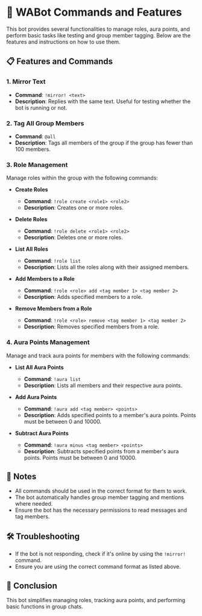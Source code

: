 # 🤖 WABot Commands and Features

This bot provides several functionalities to manage roles, aura points, and perform basic tasks like testing and group member tagging. Below are the features and instructions on how to use them.

## 📋 Features and Commands

### 1. **Mirror Text**
- **Command**: `!mirror! <text>`
- **Description**: Replies with the same text. Useful for testing whether the bot is running or not.

### 2. **Tag All Group Members**
- **Command**: `@all`
- **Description**: Tags all members of the group if the group has fewer than 100 members.

### 3. **Role Management**
Manage roles within the group with the following commands:

- **Create Roles**
  - **Command**: `!role create <role1> <role2>`
  - **Description**: Creates one or more roles.

- **Delete Roles**
  - **Command**: `!role delete <role1> <role2>`
  - **Description**: Deletes one or more roles.

- **List All Roles**
  - **Command**: `!role list`
  - **Description**: Lists all the roles along with their assigned members.

- **Add Members to a Role**
  - **Command**: `!role <role> add <tag member 1> <tag member 2>`
  - **Description**: Adds specified members to a role.

- **Remove Members from a Role**
  - **Command**: `!role <role> remove <tag member 1> <tag member 2>`
  - **Description**: Removes specified members from a role.

### 4. **Aura Points Management**
Manage and track aura points for members with the following commands:

- **List All Aura Points**
  - **Command**: `!aura list`
  - **Description**: Lists all members and their respective aura points.

- **Add Aura Points**
  - **Command**: `!aura add <tag member> <points>`
  - **Description**: Adds specified points to a member's aura points. Points must be between 0 and 10000.

- **Subtract Aura Points**
  - **Command**: `!aura minus <tag member> <points>`
  - **Description**: Subtracts specified points from a member's aura points. Points must be between 0 and 10000.

## 📌 Notes
- All commands should be used in the correct format for them to work.
- The bot automatically handles group member tagging and mentions where needed.
- Ensure the bot has the necessary permissions to read messages and tag members.

## 🛠️ Troubleshooting
- If the bot is not responding, check if it's online by using the `!mirror!` command.
- Ensure you are using the correct command format as listed above.

## 🎉 Conclusion
This bot simplifies managing roles, tracking aura points, and performing basic functions in group chats.
